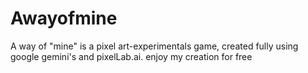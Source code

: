 # Awayofmine
A way of "mine" is a pixel art-experimentals game, created fully using google gemini's and pixelLab.ai. enjoy my creation for free
